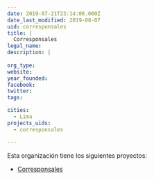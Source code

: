 ```yaml
---
date: 2019-07-21T23:14:06.000Z
date_last_modified: 2019-08-07
uid: corresponsales
title: |
  Corresponsales
legal_name: 
description: |
  
org_type: 
website: 
year_founded: 
facebook: 
twitter: 
tags:

cities: 
  - Lima
projects_uids:
  - corresponsales

---
```


Esta organización tiene los siguientes proyectos:

- [Corresponsales](/proyectos/corresponsales)
